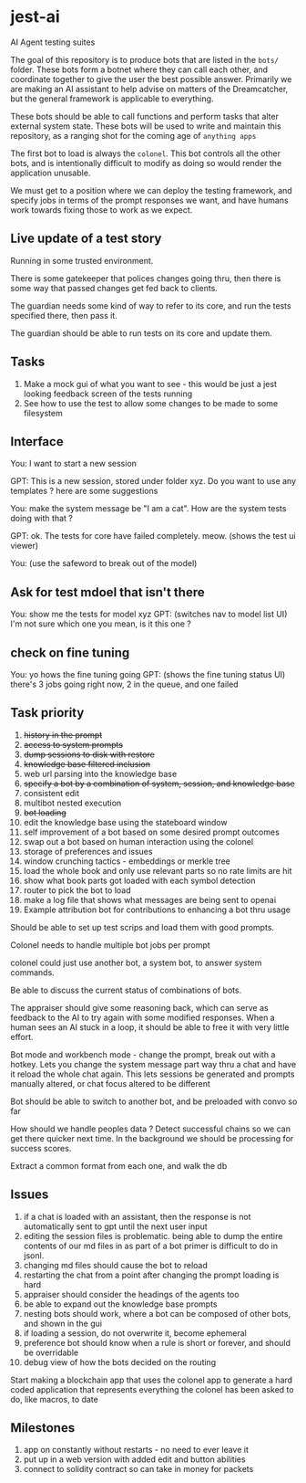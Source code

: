 # jest-ai

AI Agent testing suites

The goal of this repository is to produce bots that are listed in the `bots/` folder. These bots form a botnet where they can call each other, and coordinate together to give the user the best possible answer. Primarily we are making an AI assistant to help advise on matters of the Dreamcatcher, but the general framework is applicable to everything.

These bots should be able to call functions and perform tasks that alter external system state. These bots will be used to write and maintain this repository, as a ranging shot for the coming age of `anything apps`

The first bot to load is always the `colonel`. This bot controls all the other bots, and is intentionally difficult to modify as doing so would render the application unusable.

We must get to a position where we can deploy the testing framework, and specify jobs in terms of the prompt responses we want, and have humans work towards fixing those to work as we expect.

## Live update of a test story

Running in some trusted environment.

There is some gatekeeper that polices changes going thru, then there is some way that passed changes get fed back to clients.

The guardian needs some kind of way to refer to its core, and run the tests specified there, then pass it.

The guardian should be able to run tests on its core and update them.

## Tasks

1. Make a mock gui of what you want to see - this would be just a jest looking
   feedback screen of the tests running
2. See how to use the test to allow some changes to be made to some filesystem

## Interface

You: I want to start a new session

GPT: This is a new session, stored under folder xyz. Do you want to use any templates ?
here are some suggestions

You: make the system message be "I am a cat". How are the system tests doing with that ?

GPT: ok. The tests for core have failed completely. meow. (shows the test ui viewer)

You: (use the safeword to break out of the model)

## Ask for test mdoel that isn't there

You: show me the tests for model xyz
GPT: (switches nav to model list UI) I'm not sure which one you mean, is it <link> this one ?

## check on fine tuning

You: yo hows the fine tuning going
GPT: (shows the fine tuning status UI) there's 3 jobs going right now, 2 in the queue, and one failed

## Task priority

1. ~~history in the prompt~~
2. ~~access to system prompts~~
3. ~~dump sessions to disk with restore~~
4. ~~knowledge base filtered inclusion~~
5. web url parsing into the knowledge base
6. ~~specify a bot by a combination of system, session, and knowledge base~~
7. consistent edit
8. multibot nested execution
9. ~~bot loading~~
10. edit the knowledge base using the stateboard window
11. self improvement of a bot based on some desired prompt outcomes
12. swap out a bot based on human interaction using the colonel
13. storage of preferences and issues
14. window crunching tactics - embeddings or merkle tree
15. load the whole book and only use relevant parts so no rate limits are hit
16. show what book parts got loaded with each symbol detection
17. router to pick the bot to load
18. make a log file that shows what messages are being sent to openai
19. Example attribution bot for contributions to enhancing a bot thru usage

Should be able to set up test scrips and load them with good prompts.

Colonel needs to handle multiple bot jobs per prompt

colonel could just use another bot, a system bot, to answer system commands.

Be able to discuss the current status of combinations of bots.

The appraiser should give some reasoning back, which can serve as feedback to the AI to try again with some modified responses. When a human sees an AI stuck in a loop, it should be able to free it with very little effort.

Bot mode and workbench mode - change the prompt, break out with a hotkey. Lets you change the system message part way thru a chat and have it reload the whole chat again. This lets sessions be generated and prompts manually altered, or chat focus altered to be different

Bot should be able to switch to another bot, and be preloaded with convo so far

How should we handle peoples data ? Detect successful chains so we can get there quicker next time. In the background we should be processing for success scores.

Extract a common format from each one, and walk the db

## Issues

1. if a chat is loaded with an assistant, then the response is not automatically sent to gpt until the next user input
2. editing the session files is problematic. being able to dump the entire contents of our md files in as part of a bot primer is difficult to do in jsonl.
3. changing md files should cause the bot to reload
4. restarting the chat from a point after changing the prompt loading is hard
5. appraiser should consider the headings of the agents too
6. be able to expand out the knowledge base prompts
7. nesting bots should work, where a bot can be composed of other bots, and shown in the gui
8. if loading a session, do not overwrite it, become ephemeral
9. preference bot should know when a rule is short or forever, and should be overridable
10. debug view of how the bots decided on the routing

Start making a blockchain app that uses the colonel app to generate a hard coded application that represents everything the colonel has been asked to do, like macros, to date

## Milestones

1. app on constantly without restarts - no need to ever leave it
2. put up in a web version with added edit and button abilities
3. connect to solidity contract so can take in money for packets
